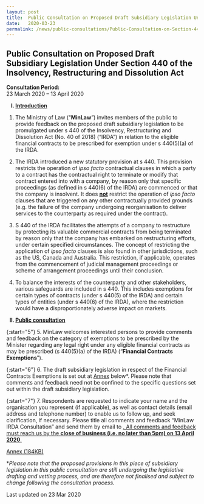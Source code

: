 ```yaml
---
layout: post
title:  Public Consultation on Proposed Draft Subsidiary Legislation Under Section 440 of the Insolvency, Restructuring and Dissolution Act
date:   2020-03-23
permalink: /news/public-consultations/Public-Consultation-on-Section-440-of-Insolvency-Restructuring-Dissolution-Act
---
```


**Public Consultation on Proposed Draft Subsidiary Legislation Under Section 440 of the Insolvency, Restructuring and Dissolution Act**
---

**Consultation Period:**  
23 March 2020 – 13 April 2020

<ol style="list-style-type: upper-roman; font-weight:bold">
<li><u>Introduction</u></li>
</ol>

1. The Ministry of Law (“**MinLaw**”) invites members of the public to provide feedback on the proposed draft subsidiary legislation to be promulgated under s 440 of the Insolvency, Restructuring and Dissolution Act (No. 40 of 2018) (“IRDA”) in relation to the eligible financial contracts to be prescribed for exemption under s 440(5)(a) of the IRDA.

2. The IRDA introduced a new statutory provision at s 440. This provision restricts the operation of *ipso facto* contractual clauses in which a party to a contract has the contractual right to terminate or modify that contract entered into with a company, by reason only that specific proceedings (as defined in s 440(6) of the IRDA) are commenced or that the company is insolvent. It does **<u>not</u>** restrict the operation of *ipso facto* clauses that are triggered on any other contractually provided grounds (e.g. the failure of the company undergoing reorganisation to deliver services to the counterparty as required under the contract).

3. S 440 of the IRDA facilitates the attempts of a company to restructure by protecting its valuable commercial contracts from being terminated by reason only that the company has embarked on restructuring efforts, under certain specified circumstances. The concept of restricting the application of *ipso facto* clauses is also found in other jurisdictions, such as the US, Canada and Australia. This restriction, if applicable, operates from the commencement of judicial management proceedings or scheme of arrangement proceedings until their conclusion. 

4. To balance the interests of the counterparty and other stakeholders, various safeguards are included in s 440. This includes exemptions for certain types of contracts (under s 440(5) of the IRDA) and certain types of entities (under s 440(6) of the IRDA), where the restriction would have a disproportionately adverse impact on markets.

<ol start="2" style="list-style-type: upper-roman; font-weight:bold">
<li><u>Public consultation</u></li>
</ol>

{:start="5"}
5. MinLaw welcomes interested persons to provide comments and feedback on the category of exemptions to be prescribed by the Minister regarding any legal right under any eligible financial contracts as may be prescribed (s 440(5)(a) of the IRDA) (“**Financial Contracts Exemptions**”).

{:start="6"}
6. The draft subsidiary legislation in respect of the Financial Contracts Exemptions is set out at <u>Annex</u> below*. Please note that comments and feedback need not be confined to the specific questions set out within the draft subsidiary legislation.

{:start="7"}
7. Respondents are requested to indicate your name and the organisation you represent (if applicable), as well as contact details (email address and telephone number) to enable us to follow up, and seek clarification, if necessary. Please title all comments and feedback “MinLaw IRDA Consultation” and send them by email to <a href="mailto:MLAW_Consultation@mlaw.gov.sg">. All comments and feedback must reach us by the **<u>close of business (i.e. no later than 5pm) on 13 April 2020</u>**.

[Annex (184KB)](/files/IRD_(Prescribed_Contracts_under_Section_440)_Regulations_2020.pdf)<br>

**Please note that the proposed provisions in this piece of subsidiary legislation in this public consultation are still undergoing the legislative drafting and vetting process, and are therefore not finalised and subject to change following the consultation process.*

<p class="right-side-updated">Last updated on 23 Mar 2020</p> 
